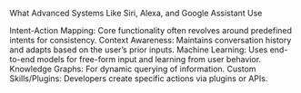 What Advanced Systems Like Siri, Alexa, and Google Assistant Use


Intent-Action Mapping:
Core functionality often revolves around predefined intents for consistency.
Context Awareness:
Maintains conversation history and adapts based on the user’s prior inputs.
Machine Learning:
Uses end-to-end models for free-form input and learning from user behavior.
Knowledge Graphs:
For dynamic querying of information.
Custom Skills/Plugins:
Developers create specific actions via plugins or APIs.
